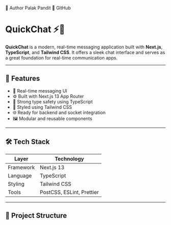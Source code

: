 👤 Author
Palak Pandit
🔗 GitHub

# QuickChat ⚡💬

**QuickChat** is a modern, real-time messaging application built with **Next.js**, **TypeScript**, and **Tailwind CSS**. It offers a sleek chat interface and serves as a great foundation for real-time communication apps.

---

## 🚀 Features

- 💬 Real-time messaging UI
- ⚙️ Built with Next.js 13 App Router
- 🧩 Strong type safety using TypeScript
- 🎨 Styled using Tailwind CSS
- 🌐 Ready for backend and socket integration
- 🖼️ Modular and reusable components

---

## 🛠️ Tech Stack

| Layer     | Technology            |
|-----------|------------------------|
| Framework | Next.js 13             |
| Language  | TypeScript             |
| Styling   | Tailwind CSS           |
| Tools     | PostCSS, ESLint, Prettier |

---

## 📁 Project Structure

